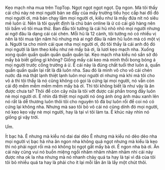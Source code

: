 Kẹo mạch nha mua trên TopTop.
Ngọt ngọt ngọt ngọt. Dạ ngon. Mà tôi thấy cái chú này nè mọi người bán xe đẩy của mấy trường tiểu học cấp hai đồ đó mọi người ơi, mà bán chạy lắm mọi người ơi, kiểu như là mấy đứa nít nó siêu mê luôn ừ. Nên là tôi quyết định là chú bán online là ừ có cái giỏ hàng nên tôi bấm vô tôi mua thử. Ban đầu tôi tưởng là cái hũ nhỏ nhỏ mọi người nhưng ai ngờ đâu là dạng cái cái chén. Mỗi hũ là 12 cành, tôi tưởng nó có nhiều vị nên là tôi mua tận năm hũ nhưng mà ai ngờ đâu là năm hũ luôn mà có một vị à. Người ta cho mình cái que nha mọi người ơi, đó tôi thấy là cái anh đó đó mọi người là làm theo kiểu như nè mấy bà ơi, là lươi kẹo mạch nha. Xuống xong quấn quấn quấn quấn quấn quấn lại. Kẹo mạch nha kiểu nó sần sờ đó mấy bà biết giống gì không? Giống mấy cái keo mà mình thổi bong bóng á mọi người trước cổng trường á ừ. Ê cái này là đúng chất tuổi thơ luôn á, quấn quấn quấn quấn lại rất là đã luôn nha. Sau đó là mình vô cho vô cái chén nước đá mà thật lạnh thiệt lạnh luôn mọi người ơi nhưng mà khi mà tôi cho vô á thì tôi thấy là nó cũng không có gọi là cứng lại mọi người, nó vẫn còn cái độ mềm mềm mềm mềm mấy bà ơi. Thì tôi không biết là như vậy là ăn được chưa ta? Thôi để còn cây nữa là tôi vớt được cái phần trong đây luôn nè mọi người ơi. Ê nhìn đã thiệt mọi người nó óng ánh óng ánh màu xanh lên nó rất là dễ thương luôn thôi tôi cho nguyên tô đá bự luôn rồi để coi nó có cứng lại không nha. Nhưng mà sao tôi bỏ vô cái nó cũng dính đó mọi người, nó kẹo kẹo vậy nè mọi người, hay là tại vì tôi làm ta. Ê khúc này nhìn nó giống gì vậy trời.

Ưm.

Ít bạc hà.
Ê nhưng mà kiểu nó dai dai dẻo Ê nhưng mà kiểu nó dẻo dẻo nha mọi người vị bạc hà nha ăn ngon nha không quá ngọt nhưng mà kiểu là kẹo thì nó phải ngọt rồi mà nó không bị ngọt gắt mấy bà ơi. Ê ngon nha bà ơi. Ăn cái này cũng vui nó buồn miệng ngồi nhâm nhâm nhâm nhâm nhi cái này được nha ok la nha nhưng mà nó nhanh chảy quá ta hay là tại vì đá của tôi tôi bỏ nhiều quá ta hay là phải cho ít lại mỗi lần ăn là lấy một chút thôi.